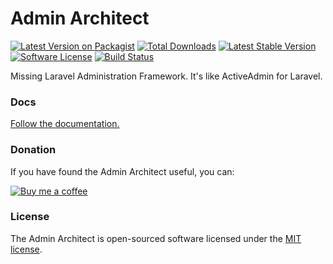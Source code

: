 # Admin Architect

[![Latest Version on Packagist][ico-version]][link-packagist]
[![Total Downloads][ico-downloads]][link-downloads]
[![Latest Stable Version][ico-stable]][link-stable]
[![Software License][ico-license]](LICENSE.md)
[![Build Status](https://travis-ci.org/adminarchitect/core.svg)](https://travis-ci.org/adminarchitect/core)

Missing Laravel Administration Framework. It's like ActiveAdmin for Laravel.

### Docs

[Follow the documentation.](http://docs.adminarchitect.com)

### Donation

If you have found the Admin Architect useful, you can:

[![Buy me a coffee](http://docs.adminarchitect.com/images/bmc-button.png)](https://www.buymeacoffee.com/TerziEduard)


### License

The Admin Architect is open-sourced software licensed under the [MIT license](https://opensource.org/licenses/MIT).

[ico-version]: https://img.shields.io/packagist/v/adminarchitect/core.svg?style=flat-square
[ico-downloads]: https://img.shields.io/packagist/dt/adminarchitect/core.svg?style=flat-square
[ico-stable]: https://poser.pugx.org/adminarchitect/core/version
[ico-license]: https://img.shields.io/badge/license-MIT-brightgreen.svg?style=flat-square

[link-packagist]: https://packagist.org/packages/adminarchitect/core
[link-downloads]: https://packagist.org/packages/adminarchitect/core
[link-stable]: https://packagist.org/packages/adminarchitect/core
